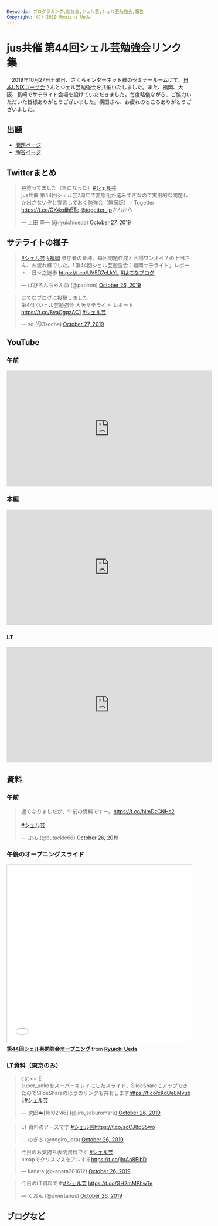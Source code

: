 ```yaml
---
Keywords: プログラミング,勉強会,シェル芸,シェル芸勉強会,報告
Copyright: (C) 2019 Ryuichi Ueda
---
```


# jus共催 第44回シェル芸勉強会リンク集

　2019年10月27日土曜日、さくらインターネット様のセミナールームにて、[日本UNIXユーザ会](https://www.jus.or.jp/)さんとシェル芸勉強会を共催いたしました。また、福岡、大阪、長崎でサテライト会場を設けていただきました。毎度略儀ながら、ご協力いただいた皆様ありがとうございました。横田さん、お疲れのところありがとうございました。


## 出題

* [問題ページ](/?post=20191026_shellgei_44_q)
* [解答ページ](/?post=20191026_shellgei_44)

## Twitterまとめ

<blockquote class="twitter-tweet" data-partner="tweetdeck"><p lang="ja" dir="ltr">色塗ってました（無になった）<a href="https://twitter.com/hashtag/%E3%82%B7%E3%82%A7%E3%83%AB%E8%8A%B8?src=hash&amp;ref_src=twsrc%5Etfw">#シェル芸</a><br>jus共催 第44回シェル芸7周年で変態化が進みすぎなので実用的な問題しか出さないぞと宣言しておく勉強会（無保証） - Togetter <a href="https://t.co/GX4xdihETe">https://t.co/GX4xdihETe</a> <a href="https://twitter.com/togetter_jp?ref_src=twsrc%5Etfw">@togetter_jp</a>さんから</p>&mdash; 上田 隆一 (@ryuichiueda) <a href="https://twitter.com/ryuichiueda/status/1188329678315999234?ref_src=twsrc%5Etfw">October 27, 2019</a></blockquote>
<script async src="https://platform.twitter.com/widgets.js" charset="utf-8"></script>


## サテライトの様子

<blockquote class="twitter-tweet" data-partner="tweetdeck"><p lang="ja" dir="ltr"><a href="https://twitter.com/hashtag/%E3%82%B7%E3%82%A7%E3%83%AB%E8%8A%B8?src=hash&amp;ref_src=twsrc%5Etfw">#シェル芸</a> <a href="https://twitter.com/hashtag/%E7%A6%8F%E5%B2%A1?src=hash&amp;ref_src=twsrc%5Etfw">#福岡</a> 参加者の皆様、毎回問題作成と会場ワンオペ？の上田さん、お疲れ様でした。「第44回シェル芸勉強会：福岡サテライト」レポート - 日々之迷歩 <a href="https://t.co/UV5D7eLkYL">https://t.co/UV5D7eLkYL</a> <a href="https://twitter.com/hashtag/%E3%81%AF%E3%81%A6%E3%81%AA%E3%83%96%E3%83%AD%E3%82%B0?src=hash&amp;ref_src=twsrc%5Etfw">#はてなブログ</a></p>&mdash; ぱぴろんちゃん😱 (@papiron) <a href="https://twitter.com/papiron/status/1188115219911864320?ref_src=twsrc%5Etfw">October 26, 2019</a></blockquote>
<script async src="https://platform.twitter.com/widgets.js" charset="utf-8"></script>

<blockquote class="twitter-tweet" data-partner="tweetdeck"><p lang="ja" dir="ltr">はてなブログに投稿しました<br>第44回シェル芸勉強会 大阪サテライト レポート<a href="https://t.co/8vaOgqzAC1">https://t.co/8vaOgqzAC1</a> <a href="https://twitter.com/hashtag/%E3%82%B7%E3%82%A7%E3%83%AB%E8%8A%B8?src=hash&amp;ref_src=twsrc%5Etfw">#シェル芸</a></p>&mdash; so (@3socha) <a href="https://twitter.com/3socha/status/1188480646554865664?ref_src=twsrc%5Etfw">October 27, 2019</a></blockquote>
<script async src="https://platform.twitter.com/widgets.js" charset="utf-8"></script>



## YouTube

### 午前

<iframe width="560" height="315" src="https://www.youtube.com/embed/d_nHwjoFjrU" frameborder="0" allow="accelerometer; autoplay; encrypted-media; gyroscope; picture-in-picture" allowfullscreen></iframe>

### 本編

<iframe width="560" height="315" src="https://www.youtube.com/embed/IKO9fFiSgEo" frameborder="0" allow="accelerometer; autoplay; encrypted-media; gyroscope; picture-in-picture" allowfullscreen></iframe>

### LT

<iframe width="560" height="315" src="https://www.youtube.com/embed/ZBwBhGV8BGc" frameborder="0" allow="accelerometer; autoplay; encrypted-media; gyroscope; picture-in-picture" allowfullscreen></iframe>


## 資料

### 午前

<blockquote class="twitter-tweet"><p lang="ja" dir="ltr">遅くなりましたが、午前の資料ですー。<a href="https://t.co/hlmDzCNHs2">https://t.co/hlmDzCNHs2</a><br><br> <a href="https://twitter.com/hashtag/%E3%82%B7%E3%82%A7%E3%83%AB%E8%8A%B8?src=hash&amp;ref_src=twsrc%5Etfw">#シェル芸</a></p>&mdash; ぷる (@butackle66) <a href="https://twitter.com/butackle66/status/1187989821513322497?ref_src=twsrc%5Etfw">October 26, 2019</a></blockquote> <script async src="https://platform.twitter.com/widgets.js" charset="utf-8"></script>

### 午後のオープニングスライド

<iframe src="//www.slideshare.net/slideshow/embed_code/key/uzpillxtSRzVxV" width="595" height="485" frameborder="0" marginwidth="0" marginheight="0" scrolling="no" style="border:1px solid #CCC; border-width:1px; margin-bottom:5px; max-width: 100%;" allowfullscreen> </iframe> <div style="margin-bottom:5px"> <strong> <a href="//www.slideshare.net/ryuichiueda/44-187350031" title="第44回シェル芸勉強会オープニング" target="_blank">第44回シェル芸勉強会オープニング</a> </strong> from <strong><a href="https://www.slideshare.net/ryuichiueda" target="_blank">Ryuichi Ueda</a></strong> </div>


### LT資料（東京のみ）

<blockquote class="twitter-tweet" data-conversation="none" data-cards="hidden" data-partner="tweetdeck"><p lang="ja" dir="ltr">cat &lt;&lt; E<br>super_unkoをスーパーキレイにしたスライド、SlideShareにアップできたのでSlideShareのほうのリンクも共有します<a href="https://t.co/xKdUe8Mvub">https://t.co/xKdUe8Mvub</a><br>E<a href="https://twitter.com/hashtag/%E3%82%B7%E3%82%A7%E3%83%AB%E8%8A%B8?src=hash&amp;ref_src=twsrc%5Etfw">#シェル芸</a></p>&mdash; 次郎☁️[16:02:46] (@jiro_saburomaru) <a href="https://twitter.com/jiro_saburomaru/status/1188008949821267968?ref_src=twsrc%5Etfw">October 26, 2019</a></blockquote>
<script async src="https://platform.twitter.com/widgets.js" charset="utf-8"></script>



<blockquote class="twitter-tweet"><p lang="ja" dir="ltr">LT 資料のソースです <a href="https://twitter.com/hashtag/%E3%82%B7%E3%82%A7%E3%83%AB%E8%8A%B8?src=hash&amp;ref_src=twsrc%5Etfw">#シェル芸</a><a href="https://t.co/scCJ8pS5wo">https://t.co/scCJ8pS5wo</a></p>&mdash; のぎろ (@nogiro_iota) <a href="https://twitter.com/nogiro_iota/status/1188006521428307968?ref_src=twsrc%5Etfw">October 26, 2019</a></blockquote> <script async src="https://platform.twitter.com/widgets.js" charset="utf-8"></script>



<blockquote class="twitter-tweet"><p lang="ja" dir="ltr">今日のお気持ち表明資料です <a href="https://twitter.com/hashtag/%E3%82%B7%E3%82%A7%E3%83%AB%E8%8A%B8?src=hash&amp;ref_src=twsrc%5Etfw">#シェル芸</a><br>nmapでクリスマスをアレする<a href="https://t.co/jhrAo8EibD">https://t.co/jhrAo8EibD</a></p>&mdash; kanata (@kanata201612) <a href="https://twitter.com/kanata201612/status/1188008659910979584?ref_src=twsrc%5Etfw">October 26, 2019</a></blockquote> <script async src="https://platform.twitter.com/widgets.js" charset="utf-8"></script>

<blockquote class="twitter-tweet"><p lang="ja" dir="ltr">今日のLT資料です<a href="https://twitter.com/hashtag/%E3%82%B7%E3%82%A7%E3%83%AB%E8%8A%B8?src=hash&amp;ref_src=twsrc%5Etfw">#シェル芸</a> <a href="https://t.co/GH2mMPhwTe">https://t.co/GH2mMPhwTe</a></p>&mdash; くおん (@qwertanus) <a href="https://twitter.com/qwertanus/status/1188078788346728448?ref_src=twsrc%5Etfw">October 26, 2019</a></blockquote> <script async src="https://platform.twitter.com/widgets.js" charset="utf-8"></script>


## ブログなど

